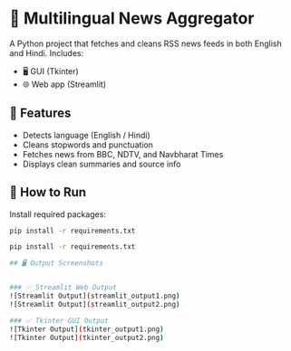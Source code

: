 # 📰 Multilingual News Aggregator

A Python project that fetches and cleans RSS news feeds in both English and Hindi. Includes:

- 🖥️ GUI (Tkinter)
- 🌐 Web app (Streamlit)

## 🔧 Features

- Detects language (English / Hindi)
- Cleans stopwords and punctuation
- Fetches news from BBC, NDTV, and Navbharat Times
- Displays clean summaries and source info

## 🚀 How to Run

Install required packages:

```bash
pip install -r requirements.txt

pip install -r requirements.txt

## 🖥️ Output Screenshots


### ✅ Streamlit Web Output
![Streamlit Output](streamlit_output1.png)
![Streamlit Output](streamlit_output2.png)

### ✅ Tkinter GUI Output
![Tkinter Output](tkinter_output1.png)
![Tkinter Output](tkinter_output2.png)


